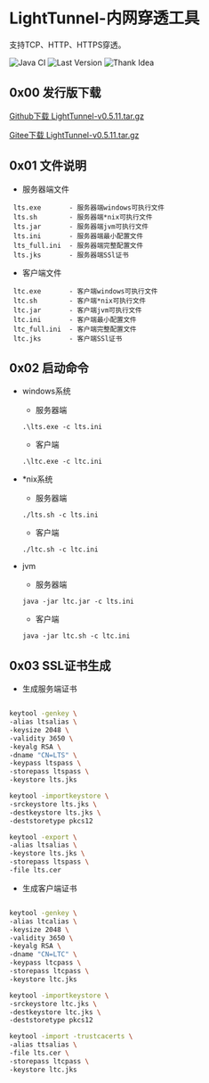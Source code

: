 # LightTunnel-内网穿透工具

支持TCP、HTTP、HTTPS穿透。

![Java CI](https://github.com/tuuzed/LightTunnel/workflows/Java%20CI/badge.svg)
![Last Version](https://img.shields.io/badge/LightTunnel-0.5.11-blue.svg)
![Thank Idea](https://img.shields.io/badge/Thank-jetbrains.com-green.svg)

## 0x00 发行版下载

[Github下载 LightTunnel-v0.5.11.tar.gz](https://github.com/tuuzed/LightTunnel/releases/download/v0.5.11/LightTunnel-v0.5.11.tar.gz)

[Gitee下载 LightTunnel-v0.5.11.tar.gz](https://gitee.com/tuuzed/LightTunnel/attach_files/381909/download)

## 0x01 文件说明

- 服务器端文件
```
 lts.exe       - 服务器端windows可执行文件
 lts.sh        - 服务器端*nix可执行文件
 lts.jar       - 服务器端jvm可执行文件
 lts.ini       - 服务器端最小配置文件   
 lts_full.ini  - 服务器端完整配置文件   
 lts.jks       - 服务器端SSl证书
```
- 客户端文件
``` 
 ltc.exe       - 客户端windows可执行文件
 ltc.sh        - 客户端*nix可执行文件
 ltc.jar       - 客户端jvm可执行文件
 ltc.ini       - 客户端最小配置文件
 ltc_full.ini  - 客户端完整配置文件   
 ltc.jks       - 客户端SSl证书
```


## 0x02 启动命令

- windows系统
  
  - 服务器端
  ```shell script
  .\lts.exe -c lts.ini
  ```
  
  - 客户端
  ```shell script
  .\ltc.exe -c ltc.ini
  ```

    
- *nix系统

  - 服务器端
  ```shell script
  ./lts.sh -c lts.ini
  ```
  
  - 客户端
  ```shell script
  ./ltc.sh -c ltc.ini
  ```

- jvm

  - 服务器端
  ```shell script
  java -jar ltc.jar -c lts.ini
  ```
  
  - 客户端
  ```shell script
  java -jar ltc.sh -c ltc.ini
  ```
  
## 0x03 SSL证书生成

- 生成服务端证书
```bash

keytool -genkey \
-alias ltsalias \
-keysize 2048 \
-validity 3650 \
-keyalg RSA \
-dname "CN=LTS" \
-keypass ltspass \
-storepass ltspass \
-keystore lts.jks

keytool -importkeystore \
-srckeystore lts.jks \
-destkeystore lts.jks \
-deststoretype pkcs12

keytool -export \
-alias ltsalias \
-keystore lts.jks \
-storepass ltspass \
-file lts.cer

```
- 生成客户端证书
```bash

keytool -genkey \
-alias ltcalias \
-keysize 2048 \
-validity 3650 \
-keyalg RSA \
-dname "CN=LTC" \
-keypass ltcpass \
-storepass ltcpass \
-keystore ltc.jks

keytool -importkeystore \
-srckeystore ltc.jks \
-destkeystore ltc.jks \
-deststoretype pkcs12

keytool -import -trustcacerts \
-alias ttsalias \
-file lts.cer \
-storepass ltcpass \
-keystore ltc.jks

```
